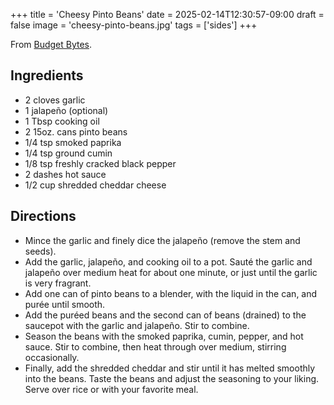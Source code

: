 +++
title = 'Cheesy Pinto Beans'
date = 2025-02-14T12:30:57-09:00
draft = false
image = 'cheesy-pinto-beans.jpg'
tags = ['sides']
+++

From [Budget Bytes](https://www.budgetbytes.com/cheesy-pinto-beans/).

## Ingredients
* 2 cloves garlic
* 1 jalapeño (optional)
* 1 Tbsp cooking oil
* 2 15oz. cans pinto beans
* 1/4 tsp smoked paprika
* 1/4 tsp ground cumin
* 1/8 tsp freshly cracked black pepper
* 2 dashes hot sauce
* 1/2 cup shredded cheddar cheese

## Directions
* Mince the garlic and finely dice the jalapeño (remove the stem and seeds).
* Add the garlic, jalapeño, and cooking oil to a pot. Sauté the garlic and jalapeño over medium heat for about one minute, or just until the garlic is very fragrant.
* Add one can of pinto beans to a blender, with the liquid in the can, and purée until smooth.
* Add the puréed beans and the second can of beans (drained) to the saucepot with the garlic and jalapeño. Stir to combine.
* Season the beans with the smoked paprika, cumin, pepper, and hot sauce. Stir to combine, then heat through over medium, stirring occasionally.
* Finally, add the shredded cheddar and stir until it has melted smoothly into the beans. Taste the beans and adjust the seasoning to your liking. Serve over rice or with your favorite meal.
